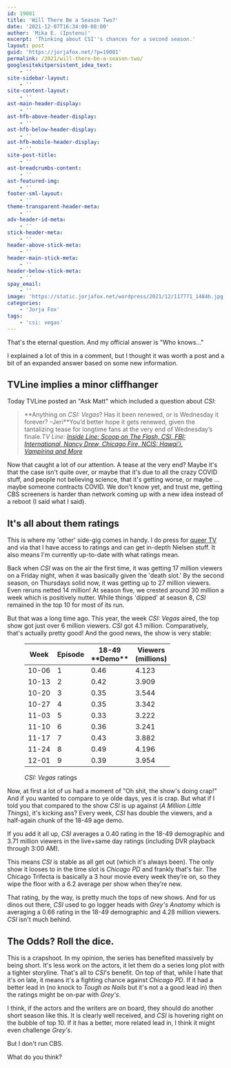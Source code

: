 ```yaml
---
id: 19081
title: 'Will There Be a Season Two?'
date: '2021-12-07T16:34:00-08:00'
author: 'Mika E. (Ipstenu)'
excerpt: 'Thinking about CSI''s chances for a second season.'
layout: post
guid: 'https://jorjafox.net/?p=19081'
permalink: /2021/will-there-be-a-season-two/
googlesitekitpersistent_idea_text:
    - ''
site-sidebar-layout:
    - ''
site-content-layout:
    - ''
ast-main-header-display:
    - ''
ast-hfb-above-header-display:
    - ''
ast-hfb-below-header-display:
    - ''
ast-hfb-mobile-header-display:
    - ''
site-post-title:
    - ''
ast-breadcrumbs-content:
    - ''
ast-featured-img:
    - ''
footer-sml-layout:
    - ''
theme-transparent-header-meta:
    - ''
adv-header-id-meta:
    - ''
stick-header-meta:
    - ''
header-above-stick-meta:
    - ''
header-main-stick-meta:
    - ''
header-below-stick-meta:
    - ''
spay_email:
    - ''
image: 'https://static.jorjafox.net/wordpress/2021/12/117771_1484b.jpg'
categories:
    - 'Jorja Fox'
tags:
    - 'csi: vegas'
---
```


That's the eternal question. And my official answer is "Who knows..."

I explained a lot of this in a comment, but I thought it was worth a post and a bit of an expanded answer based on some new information.

<h2 id="h-tvline-implies-a-minor-cliffhanger">TVLine implies a minor cliffhanger</h2>

Today TVLine posted an "Ask Matt" which included a question about <em>CSI</em>:

<blockquote class="wp-block-quote">**Anything on <em>CSI: Vegas</em>? Has it been renewed, or is Wednesday it forever? –Jeri**You’d better hope it gets renewed, given the tantalizing tease for longtime fans at the very end of Wednesday’s finale.<cite>TV Line: <a href="https://tvline.com/2021/12/06/chicago-fire-spoilers-brett-amelia-vampirina-no-season-4/">Inside Line: Scoop on <em>The Flash, CSI, FBI: International, Nancy Drew, Chicago Fire, NCIS: Hawai'i, Vampirina</em> and More</a></cite></blockquote>

Now that caught a lot of our attention. A tease at the very end? Maybe it's that the case isn't quite over, or maybe that it's due to all the crazy COVID stuff, and people not believing science, that it's getting worse, or maybe ... maybe someone contracts COVID. We don't know yet, and trust me, getting CBS screeners is harder than network coming up with a new idea instead of a reboot (I said what I said).

<h2 id="h-it-s-all-about-them-ratings">It's all about them ratings</h2>

This is where my 'other' side-gig comes in handy. I do press for <a href="https://lezwatchtv.com">queer TV</a> and via that I have access to ratings and can get in-depth Nielsen stuff. It also means I'm currently up-to-date with what ratings mean.

Back when <em>CSI</em> was on the air the first time, it was getting 17 million viewers on a Friday night, when it was basically given the 'death slot.'  By the second season, on Thursdays solid now, it was getting up to 27 million viewers. Even reruns netted 14 million! At season five, we crested around 30 million a week which is positively nutter. While things 'dipped' at season 8, <em>CSI</em> remained in the top 10 for most of its run.

But that was a long time ago. This year, the week <em>CSI: Vegas</em> aired, the top show got just over 6 million viewers. <em>CSI</em> got 4.1 million. Comparatively, that's actually pretty good! And the good news, the show is very stable:

<figure class="wp-block-table is-style-stripes"><table><thead><tr><th>Week</th><th>Episode</th><th>18-49<br>**Demo**</th><th>Viewers<br>(millions)</th></tr></thead><tbody><tr><td>10-06</td><td>1</td><td>0.46</td><td>4.123</td></tr><tr><td>10-13</td><td>2</td><td>0.42</td><td>3.909</td></tr><tr><td>10-20</td><td>3</td><td>0.35</td><td>3.544</td></tr><tr><td>10-27</td><td>4</td><td>0.35</td><td>3.342</td></tr><tr><td>11-03</td><td>5</td><td>0.33</td><td>3.222</td></tr><tr><td>11-10</td><td>6</td><td>0.36</td><td>3.241</td></tr><tr><td>11-17</td><td>7</td><td>0.43</td><td>3.882</td></tr><tr><td>11-24</td><td>8</td><td>0.49</td><td>4.196</td></tr><tr><td>12-01</td><td>9</td><td>0.39</td><td>3.954</td></tr></tbody></table><figcaption><em>CSI: Vegas</em> ratings</figcaption></figure>

Now, at first a lot of us had a moment of "Oh shit, the show's doing crap!" And if you wanted to compare to ye olde days, yes it is crap. But what if I told you that compared to the show <em>CSI</em> is up against (<em>A Million Little Things</em>), it's kicking ass? Every week, <em>CSI</em> has double the viewers, and a half-again chunk of the 18-49 age demo.

If you add it all up, <em>CSI </em>averages a 0.40 rating in the 18-49 demographic and 3.71 million viewers in the live+same day ratings (including DVR playback through 3:00 AM). 

This means <em>CSI</em> is stable as all get out (which it's always been). The only show it looses to in the time slot is <em>Chicago PD</em> and frankly that's fair. The Chicago Trifecta is basically a 3 hour movie every week they’re on, so they wipe the floor with a 6.2 average per show when they’re new.

That rating, by the way, is pretty much the tops of new shows. And for us dinos out there, <em>CSI</em> used to go logger heads with <em>Grey's Anatomy</em> which is averaging a 0.66 rating in the 18-49 demographic and 4.28 million viewers.  <em>CSI</em> isn't much behind.

<h2 id="h-the-odds-roll-the-dice">The Odds? Roll the dice.</h2>

This is a crapshoot. In my opinion, the series has benefited massively by being short. It's less work on the actors, it let them do a series long plot with a tighter storyline. That's all to <em>CSI</em>'s benefit. On top of that, while I hate that it's on late, it means it's a fighting chance against <em>Chicago PD</em>. If it had a better lead in (no knock to <em>Tough as Nails</em> but it's not a a good lead in) then the ratings might be on-par with <em>Grey's</em>.

I think, if the actors and the writers are on board, they should do another short season like this. It is clearly well received, and <em>CSI</em> is hovering right on the bubble of top 10. If it has a better, more related lead in, I think it might even challenge <em>Grey's</em>.

But I don't run CBS.

What do you think?
